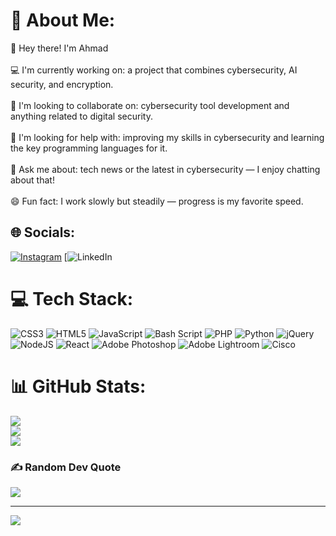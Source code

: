 # 💫 About Me:
👋 Hey there! I'm Ahmad<br><br>💻 I'm currently working on: a project that combines cybersecurity, AI security, and encryption.<br><br>🤝 I'm looking to collaborate on: cybersecurity tool development and anything related to digital security.<br><br>🧠 I'm looking for help with: improving my skills in cybersecurity and learning the key programming languages for it.<br><br>💬 Ask me about: tech news or the latest in cybersecurity — I enjoy chatting about that!<br><br>😄 Fun fact: I work slowly but steadily — progress is my favorite speed.


## 🌐 Socials:
[![Instagram](https://img.shields.io/badge/Instagram-%23E4405F.svg?logo=Instagram&logoColor=white)](https://instagram.com/pas_mood) [![LinkedIn](https://www.linkedin.com/in/ahmad-dannoura/)

# 💻 Tech Stack:
![CSS3](https://img.shields.io/badge/css3-%231572B6.svg?style=for-the-badge&logo=css3&logoColor=white) ![HTML5](https://img.shields.io/badge/html5-%23E34F26.svg?style=for-the-badge&logo=html5&logoColor=white) ![JavaScript](https://img.shields.io/badge/javascript-%23323330.svg?style=for-the-badge&logo=javascript&logoColor=%23F7DF1E) ![Bash Script](https://img.shields.io/badge/bash_script-%23121011.svg?style=for-the-badge&logo=gnu-bash&logoColor=white) ![PHP](https://img.shields.io/badge/php-%23777BB4.svg?style=for-the-badge&logo=php&logoColor=white) ![Python](https://img.shields.io/badge/python-3670A0?style=for-the-badge&logo=python&logoColor=ffdd54) ![jQuery](https://img.shields.io/badge/jquery-%230769AD.svg?style=for-the-badge&logo=jquery&logoColor=white) ![NodeJS](https://img.shields.io/badge/node.js-6DA55F?style=for-the-badge&logo=node.js&logoColor=white) ![React](https://img.shields.io/badge/react-%2320232a.svg?style=for-the-badge&logo=react&logoColor=%2361DAFB) ![Adobe Photoshop](https://img.shields.io/badge/adobe%20photoshop-%2331A8FF.svg?style=for-the-badge&logo=adobe%20photoshop&logoColor=white) ![Adobe Lightroom](https://img.shields.io/badge/Adobe%20Lightroom-31A8FF.svg?style=for-the-badge&logo=Adobe%20Lightroom&logoColor=white) ![Cisco](https://img.shields.io/badge/cisco-%23049fd9.svg?style=for-the-badge&logo=cisco&logoColor=black)
# 📊 GitHub Stats:
![](https://github-readme-stats.vercel.app/api?username=123HAMADA&theme=dark&hide_border=false&include_all_commits=false&count_private=false)<br/>
![](https://nirzak-streak-stats.vercel.app/?user=123HAMADA&theme=dark&hide_border=false)<br/>
![](https://github-readme-stats.vercel.app/api/top-langs/?username=123HAMADA&theme=dark&hide_border=false&include_all_commits=false&count_private=false&layout=compact)

### ✍️ Random Dev Quote
![](https://quotes-github-readme.vercel.app/api?type=horizontal&theme=dark)

---
[![](https://visitcount.itsvg.in/api?id=123HAMADA&icon=0&color=0)](https://visitcount.itsvg.in)

<!-- Proudly created with GPRM ( https://gprm.itsvg.in ) -->
